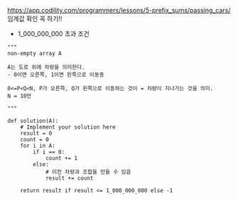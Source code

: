https://app.codility.com/programmers/lessons/5-prefix_sums/passing_cars/
임계값 확인 꼭 하기!!
- 1_000_000_000 초과 조건

```
"""
non-empty array A 

A는 도로 위에 차량을 의미한다.
- 0이면 오른쪽, 1이면 왼쪽으로 이동중

0<=P<Q<N, P가 오른쪽, Q가 왼쪽으로 이동하는 것이 = 차량이 지나가는 것을 의미.
N = 10만

"""

def solution(A):
    # Implement your solution here
    result = 0
    count = 0
    for i in A:
        if i == 0:
            count += 1
        else:
            # 이전 차량과 조합을 만들 수 있음
            result += count
    
    return result if result <= 1_000_000_000 else -1
```